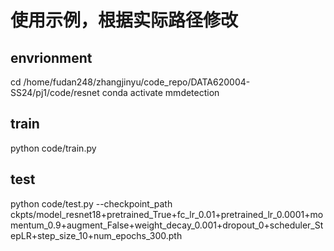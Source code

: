 
# 使用示例，根据实际路径修改

## envrionment
cd /home/fudan248/zhangjinyu/code_repo/DATA620004-SS24/pj1/code/resnet
conda activate mmdetection

## train
python code/train.py

## test
python code/test.py --checkpoint_path ckpts/model_resnet18+pretrained_True+fc_lr_0.01+pretrained_lr_0.0001+momentum_0.9+augment_False+weight_decay_0.001+dropout_0+scheduler_StepLR+step_size_10+num_epochs_300.pth